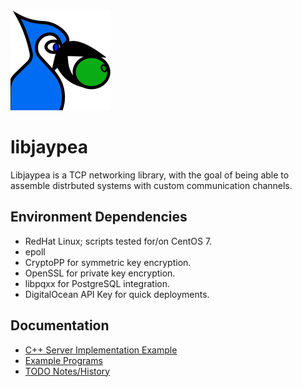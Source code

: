 <img src="/public-html/favicon.png" alt="Jay got pea." width=160px height=160px>

# libjaypea

Libjaypea is a TCP networking library, with the goal of being able to assemble distrbuted systems with custom communication channels.

## Environment Dependencies

* RedHat Linux; scripts tested for/on CentOS 7.
* epoll
* CryptoPP for symmetric key encryption.
* OpenSSL for private key encryption.
* libpqxx for PostgreSQL integration.
* DigitalOcean API Key for quick deployments.

## Documentation

* [C++ Server Implementation Example](documentation/server-implementation.md)
* [Example Programs](documentation/example-programs.md)
* [TODO Notes/History](documentation/todo.md)
